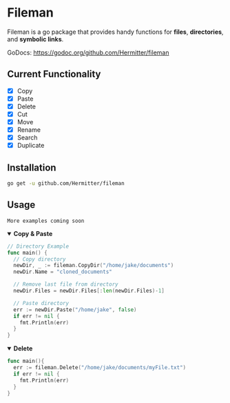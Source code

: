 # Fileman

Fileman is a go package that provides handy functions for **files**, **directories**, and **symbolic links**.

GoDocs: https://godoc.org/github.com/Hermitter/fileman

## Current Functionality
- [x] Copy
- [x] Paste
- [x] Delete
- [x] Cut
- [x] Move
- [x] Rename
- [x] Search
- [x] Duplicate

## Installation
```bash
go get -u github.com/Hermitter/fileman
```

## Usage
`More examples coming soon`
<details open>
<summary><b>Copy & Paste</b></summary>

```go
// Directory Example
func main() {
  // Copy directory
  newDir, _ := fileman.CopyDir("/home/jake/documents")
  newDir.Name = "cloned_documents"

  // Remove last file from directory
  newDir.Files = newDir.Files[:len(newDir.Files)-1]

  // Paste directory
  err := newDir.Paste("/home/jake", false)
  if err != nil {
    fmt.Println(err)
  }
}
```
</details>

<details open>
<summary><b>Delete</b></summary>

```go
func main(){
  err := fileman.Delete("/home/jake/documents/myFile.txt")
  if err != nil {
    fmt.Println(err)
  }
}
```
</details>

